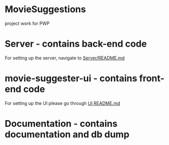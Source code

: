 # MovieSuggestions
project work for PWP

# Server - contains back-end code
For setting up the server, navigate to [Server/README.md](https://github.com/mayonez89/MovieSuggestions/blob/main/Server/README.md)
# movie-suggester-ui - contains front-end code
For setting up the UI please go through [UI README.md](https://github.com/mayonez89/MovieSuggestions/blob/main/movie-suggester-ui/README.md)

# Documentation - contains documentation and db dump

